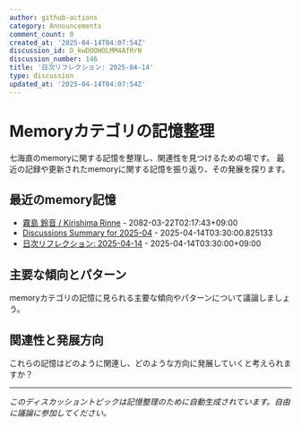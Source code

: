 ```yaml
---
author: github-actions
category: Announcements
comment_count: 0
created_at: '2025-04-14T04:07:54Z'
discussion_id: D_kwDOOWOLMM4AfRrN
discussion_number: 146
title: '日次リフレクション: 2025-04-14'
type: discussion
updated_at: '2025-04-14T04:07:54Z'
---
```


# Memoryカテゴリの記憶整理

七海直のmemoryに関する記憶を整理し、関連性を見つけるための場です。
最近の記録や更新されたmemoryに関する記憶を振り返り、その発展を探ります。

## 最近のmemory記憶

- [霧島 鈴音 / Kirishima Rinne](memory/relationships/kirishima_rinne.md) - 2082-03-22T02:17:43+09:00
- [Discussions Summary for 2025-04](memory/discussion_summaries/discussion_summary_2025-04.md) - 2025-04-14T03:30:00.825133
- [日次リフレクション: 2025-04-14](memory/thoughts/daily_reflection_2025-04-14.md) - 2025-04-14T03:30:00+09:00

## 主要な傾向とパターン

memoryカテゴリの記憶に見られる主要な傾向やパターンについて議論しましょう。

## 関連性と発展方向

これらの記憶はどのように関連し、どのような方向に発展していくと考えられますか？

---

*このディスカッショントピックは記憶整理のために自動生成されています。自由に議論に参加してください。*

